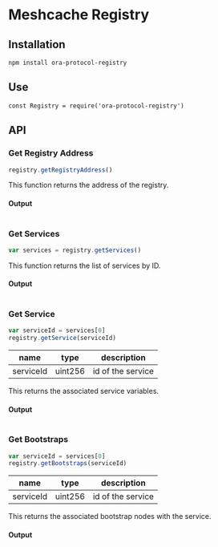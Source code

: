 
# Meshcache Registry


## Installation

```
npm install ora-protocol-registry
```

## Use

```
const Registry = require('ora-protocol-registry')
```

## API


### Get Registry Address

```javascript
registry.getRegistryAddress()
```

This function returns the address of the registry. 

#### Output

```JSON

```

### Get Services

```javascript
var services = registry.getServices()
```
This function returns the list of services by ID. 

#### Output 

```JSON

```

### Get Service 
```javascript
var serviceId = services[0]
registry.getService(serviceId)
```
| name  |  type |  description  
|---    |---    |     ---         |
|  serviceId | uint256  |  id of the service |

This returns the associated service variables.

#### Output

```JSON

```

### Get Bootstraps
```javascript
var serviceId = services[0]
registry.getBootstraps(serviceId)
```

| name  |  type |  description  
|---    |---    |     ---         |
|  serviceId | uint256  |  id of the service |

This returns the associated bootstrap nodes with the service.

#### Output

```JSON

```




